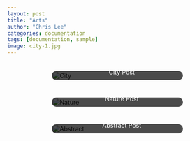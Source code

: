 ```yaml
---
layout: post
title: "Arts"
author: "Chris Lee"
categories: documentation
tags: [documentation, sample]
image: city-1.jpg
---
```


<style>
.container {
  display: flex;
  flex-wrap: wrap;
  justify-content: space-around;
}

.image-card {
  position: relative;
  width: 300px;
  margin: 20px;
  overflow: hidden;
  border-radius: 10px;
  transition: transform 0.3s ease;
}

.image-card img {
  width: 100%;
  display: block;
  transition: transform 0.3s ease;
}

.image-card:hover {
  transform: scale(1.05);
}

.image-card:hover img {
  transform: scale(1.1);
}

.overlay {
  position: absolute;
  bottom: 0;
  background: rgba(0, 0, 0, 0.7);
  color: #fff;
  width: 100%;
  text-align: center;
  padding: 10px;
  transition: 0.3s ease;
}

.image-card:hover .overlay {
  bottom: 0;
}
</style>

<div class="container">
  <div class="image-card">
    <a href="/path/to/post1">
      <img src="/assets/img/racoon.jpg" alt="City">
      <div class="overlay">City Post</div>
    </a>
  </div>
  <div class="image-card">
    <a href="/path/to/post2">
      <img src="/assets/img/nature-1.jpg" alt="Nature">
      <div class="overlay">Nature Post</div>
    </a>
  </div>
  <div class="image-card">
    <a href="/path/to/post3">
      <img src="/assets/img/abstract-1.jpg" alt="Abstract">
      <div class="overlay">Abstract Post</div>
    </a>
  </div>
</div>
